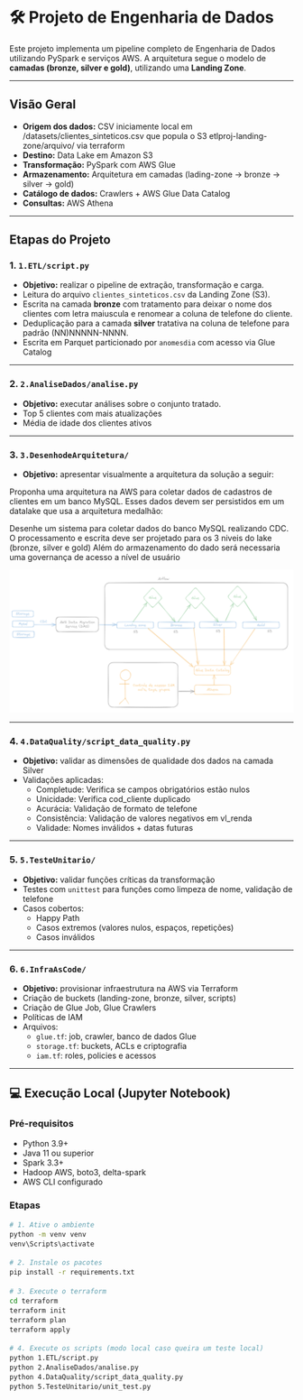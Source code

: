 # 🛠️ Projeto de Engenharia de Dados 

Este projeto implementa um pipeline completo de Engenharia de Dados utilizando PySpark e serviços AWS. A arquitetura segue o modelo de **camadas (bronze, silver e gold)**, utilizando uma **Landing Zone**.

---

## Visão Geral

- **Origem dos dados:** CSV iniciamente local em /datasets/clientes_sinteticos.csv que popula o S3 etlproj-landing-zone/arquivo/ via terraform
- **Destino:** Data Lake em Amazon S3
- **Transformação:** PySpark com AWS Glue
- **Armazenamento:** Arquitetura em camadas (lading-zone → bronze → silver → gold)
- **Catálogo de dados:** Crawlers + AWS Glue Data Catalog
- **Consultas:** AWS Athena

---

## Etapas do Projeto

### 1. `1.ETL/script.py`
- **Objetivo:** realizar o pipeline de extração, transformação e carga.
- Leitura do arquivo `clientes_sinteticos.csv` da Landing Zone (S3).
- Escrita na camada **bronze** com tratamento para deixar o nome dos clientes com letra maiuscula e renomear a coluna de telefone do cliente.
- Deduplicação para a camada **silver** tratativa na coluna de telefone para padrão (NN)NNNNN-NNNN.
- Escrita em Parquet particionado por `anomesdia` com acesso via Glue Catalog

---

### 2. `2.AnaliseDados/analise.py`
- **Objetivo:** executar análises sobre o conjunto tratado.
- Top 5 clientes com mais atualizações
- Média de idade dos clientes ativos

---

### 3. `3.DesenhodeArquitetura/`
- **Objetivo:** apresentar visualmente a arquitetura da solução a seguir:

Proponha uma arquitetura na AWS para coletar dados de cadastros de clientes em um banco MySQL. Esses dados devem ser persistidos em um datalake que usa a arquitetura medalhão:

Desenhe um sistema para coletar dados do banco MySQL realizando CDC.
O processamento e escrita deve ser projetado para os 3 niveis do lake (bronze, silver e gold)
Além do armazenamento do dado será necessaria uma governança de acesso a nível de usuário
 
![Desenho da Arquitetura](desenhoArquitetura/desenho_arquitetura.png)


---

### 4. `4.DataQuality/script_data_quality.py`
- **Objetivo:** validar as dimensões de qualidade dos dados na camada Silver
- Validações aplicadas:
  - Completude: Verifica se campos obrigatórios estão nulos
  - Unicidade: Verifica cod_cliente duplicado
  - Acurácia: Validação de formato de telefone
  - Consistência: Validação de valores negativos em vl_renda
  - Validade: Nomes inválidos + datas futuras

---

### 5. `5.TesteUnitario/`
- **Objetivo:** validar funções críticas da transformação
- Testes com `unittest` para funções como limpeza de nome, validação de telefone
- Casos cobertos:
  - Happy Path
  - Casos extremos (valores nulos, espaços, repetições)
  - Casos inválidos

---

### 6. `6.InfraAsCode/`
-  **Objetivo:** provisionar infraestrutura na AWS via Terraform
- Criação de buckets (landing-zone, bronze, silver, scripts)
- Criação de Glue Job, Glue Crawlers
- Políticas de IAM
- Arquivos:
  - `glue.tf`: job, crawler, banco de dados Glue
  - `storage.tf`: buckets, ACLs e criptografia
  - `iam.tf`: roles, policies e acessos

---

## 💻 Execução Local (Jupyter Notebook)

### Pré-requisitos
- Python 3.9+
- Java 11 ou superior
- Spark 3.3+
- Hadoop AWS, boto3, delta-spark
- AWS CLI configurado

### Etapas

```bash
# 1. Ative o ambiente
python -m venv venv
venv\Scripts\activate

# 2. Instale os pacotes
pip install -r requirements.txt

# 3. Execute o terraform
cd terraform
terraform init
terraform plan
terraform apply

# 4. Execute os scripts (modo local caso queira um teste local)
python 1.ETL/script.py
python 2.AnaliseDados/analise.py
python 4.DataQuality/script_data_quality.py
python 5.TesteUnitario/unit_test.py

